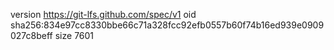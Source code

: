 version https://git-lfs.github.com/spec/v1
oid sha256:834e97cc8330bbe66c71a328fcc92efb0557b60f74b16ed939e0909027c8beff
size 7601
